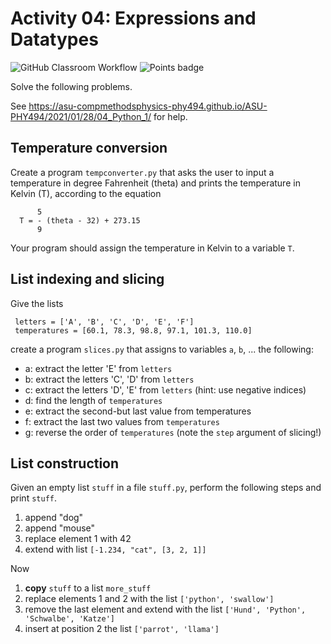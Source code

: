 # Activity 04: Expressions and Datatypes
![GitHub Classroom Workflow](../../workflows/GitHub%20Classroom%20Workflow/badge.svg?branch=main) ![Points badge](../../blob/badges/.github/badges/points.svg)


Solve the following problems.

See https://asu-compmethodsphysics-phy494.github.io/ASU-PHY494/2021/01/28/04_Python_1/ for help.

## Temperature conversion

Create a program `tempconverter.py` that asks the user to input a
temperature in degree Fahrenheit (theta) and prints the temperature in
Kelvin (T), according to the equation

          5
      T = - (theta - 32) + 273.15
          9

Your program should assign the temperature in Kelvin to a variable `T`.


## List indexing and slicing

Give the lists

     letters = ['A', 'B', 'C', 'D', 'E', 'F']
     temperatures = [60.1, 78.3, 98.8, 97.1, 101.3, 110.0] 

create a program `slices.py` that assigns to variables `a`, `b`, ... the following:

* a: extract the letter 'E' from `letters`
* b: extract the letters 'C', 'D' from `letters`
* c: extract the letters 'D', 'E' from `letters` (hint: use negative indices)
* d: find the length of `temperatures`
* e: extract the second-but last value from temperatures
* f: extract the last two values from `temperatures`
* g: reverse the order of `temperatures` (note the `step` argument of slicing!)

## List construction

Given an empty list `stuff` in a file `stuff.py`, perform the
following steps and print `stuff`.

1. append "dog"
2. append "mouse"
3. replace element 1 with 42
4. extend with list `[-1.234, "cat", [3, 2, 1]]`

Now

1. **copy** `stuff` to a list `more_stuff`
2. replace elements 1 and 2 with the list `['python', 'swallow']`
3. remove the last element and extend with the list `['Hund', 'Python', 'Schwalbe', 'Katze']`
4. insert at position 2 the list `['parrot', 'llama']`


